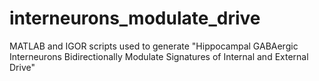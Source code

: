 # interneurons_modulate_drive
 MATLAB and IGOR scripts used to generate "Hippocampal GABAergic Interneurons Bidirectionally Modulate Signatures of Internal and External Drive"
